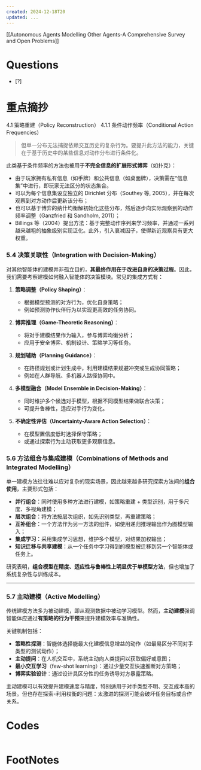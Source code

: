 ```yaml
---
created: 2024-12-18T20
updated: ...
---
```

[[Autonomous Agents Modelling Other Agents-A Comprehensive Survey and Open Problems]]

# Questions

- [?] 


# 重点摘抄
4.1 策略重建（Policy Reconstruction）
4.1.1 条件动作频率（Conditional Action Frequencies）
>但单一分布无法捕捉依赖交互历史的复杂行为。要提升此方法的能力，关键在于基于历史中的某些信息对动作分布进行条件化。

此类基于条件频率的方法也被用于**不完全信息的扩展形式博弈**（如扑克）：

* 由于玩家拥有私有信息（如手牌）和公共信息（如桌面牌），决策需在“信息集”中进行，即玩家无法区分的状态集合。
* 可以为每个信息集设立独立的 Dirichlet 分布（Southey 等, 2005），并在每次观察到对方动作后更新该分布；
* 也可以基于博弈的纳什均衡解初始化这些分布，然后逐步向实际观察到的动作频率调整（Ganzfried 和 Sandholm, 2011）；
* Billings 等（2004）提出方法：基于完整动作序列来学习频率，并通过一系列越来越粗的抽象级别实现泛化。此外，引入衰减因子，使得新近观察具有更大权重。


### 5.4 决策关联性（Integration with Decision-Making）

对其他智能体的建模并非孤立目的，**其最终作用在于改进自身的决策过程**。因此，我们需要考察建模如何融入智能体的决策模块。常见的集成方式有：

1. **策略调整（Policy Shaping）**：

   * 根据模型预测的对方行为，优化自身策略；
   * 例如预测协作伙伴行为以实现更高效的任务协同。

2. **博弈推理（Game-Theoretic Reasoning）**：

   * 将对手建模结果作为输入，参与博弈均衡分析；
   * 应用于安全博弈、机制设计、策略学习等任务。

3. **规划辅助（Planning Guidance）**：

   * 在路径规划或计划生成中，利用建模结果规避冲突或生成协同策略；
   * 例如在人群导航、多机器人路径协同中。

4. **多模型融合（Model Ensemble in Decision-Making）**：

   * 同时维护多个候选对手模型，根据不同模型结果做联合决策；
   * 可提升鲁棒性，适应对手行为变化。

5. **不确定性评估（Uncertainty-Aware Action Selection）**：

   * 在模型置信度低时选择保守策略；
   * 或通过探索行为主动获取更多观察信息。


### 5.6 方法组合与集成建模（Combinations of Methods and Integrated Modelling）

单一建模方法往往难以应对复杂的现实场景，因此越来越多研究探索方法间的**组合使用**，主要形式包括：

* **并行组合**：同时使用多种方法进行建模，如策略重建 + 类型识别，用于多尺度、多视角建模；
* **层次组合**：将方法按层次组织，如先识别类型，再重建策略；
* **互补组合**：一个方法作为另一方法的组件，如使用递归推理输出作为图模型输入；
* **集成学习**：采用集成学习思想，维护多个模型，对结果加权输出；
* **知识迁移与共享建模**：从一个任务中学习得到的模型被迁移到另一个智能体或任务上。

研究表明，**组合模型在精度、适应性与鲁棒性上明显优于单模型方法**，但也增加了系统复杂性与训练成本。

---

### 5.7 主动建模（Active Modelling）

传统建模方法多为被动建模，即从观测数据中被动学习模型。然而，**主动建模**强调智能体应通过**有策略的行为干预**来提升建模效率与准确性。

关键机制包括：

* **策略性探测**：智能体选择能最大化建模信息增益的动作（如最易区分不同对手类型的测试动作）；
* **主动提问**：在人机交互中，系统主动向人类提问以获取偏好或意图；
* **最小交互学习**（few-shot learning）：通过少量交互快速推断对方策略；
* **博弈实验设计**：通过设计具区分性的任务诱导对方暴露策略。

主动建模可以有效提升建模速度与精度，特别适用于对手类型不明、交互成本高的场景。但也存在探索-利用权衡的问题：太激进的探测可能会破坏任务目标或合作关系。



# Codes

```python

```


# FootNotes
